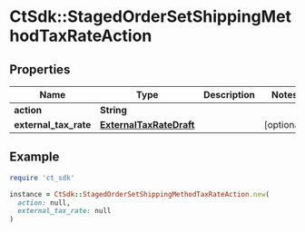 # CtSdk::StagedOrderSetShippingMethodTaxRateAction

## Properties

| Name | Type | Description | Notes |
| ---- | ---- | ----------- | ----- |
| **action** | **String** |  |  |
| **external_tax_rate** | [**ExternalTaxRateDraft**](ExternalTaxRateDraft.md) |  | [optional] |

## Example

```ruby
require 'ct_sdk'

instance = CtSdk::StagedOrderSetShippingMethodTaxRateAction.new(
  action: null,
  external_tax_rate: null
)
```

